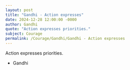 ```yaml
---
layout: post
title: "Gandhi - Action expresses"
date: 2024-12-28 12:00:00 -0000
author: Gandhi
quote: "Action expresses priorities."
subject: Courage
permalink: /Courage/Gandhi/Gandhi - Action expresses
---
```


Action expresses priorities.

- Gandhi
